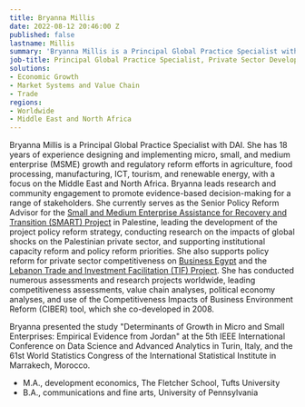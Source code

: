 ```yaml
---
title: Bryanna Millis
date: 2022-08-12 20:46:00 Z
published: false
lastname: Millis
summary: 'Bryanna Millis is a Principal Global Practice Specialist with DAI. '
job-title: Principal Global Practice Specialist, Private Sector Development and Skills
solutions:
- Economic Growth
- Market Systems and Value Chain
- Trade
regions:
- Worldwide
- Middle East and North Africa
---
```


Bryanna Millis is a Principal Global Practice Specialist with DAI. She has 18 years of experience designing and implementing micro, small, and medium enterprise (MSME) growth and regulatory reform efforts in agriculture, food processing, manufacturing, ICT, tourism, and renewable energy, with a focus on the Middle East and North Africa. Bryanna leads research and community engagement to promote evidence-based decision-making for a range of stakeholders. She currently serves as the Senior Policy Reform Advisor for the [Small and Medium Enterprise Assistance for Recovery and Transition (SMART) Project](https://www.dai.com/our-work/projects/palestine-small-and-medium-enterprise-assistance-for-recovery-and-transition-smart-activity) in Palestine, leading the development of the project policy reform strategy, conducting research on the impacts of global shocks on the Palestinian private sector, and supporting institutional capacity reform and policy reform priorities. She also supports policy reform for private sector competitiveness on [Business Egypt](https://www.dai.com/our-work/projects/egypt-business-egypt) and the [Lebanon Trade and Investment Facilitation (TIF) Project](https://www.dai.com/our-work/projects/lebanon-trade-and-investment-facilitation-tif). She has conducted numerous assessments and research projects worldwide, leading competitiveness assessments, value chain analyses, political economy analyses, and use of the Competitiveness Impacts of Business Environment Reform (CIBER) tool, which she co-developed in 2008.

Bryanna presented the study "Determinants of Growth in Micro and Small Enterprises: Empirical Evidence from Jordan" at the 5th IEEE International Conference on Data Science and Advanced Analytics in Turin, Italy, and the 61st World Statistics Congress of the International Statistical Institute in Marrakech, Morocco.

* M.A., development economics, The Fletcher School, Tufts University
* B.A., communications and fine arts, University of Pennsylvania